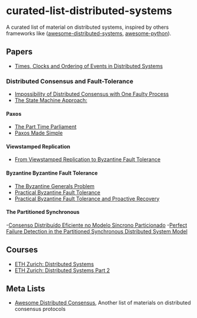 # curated-list-distributed-systems

A curated list of material on distributed systems, inspired by
others frameworks like ([awesome-distributed-systems](https://github.com/theanalyst/awesome-distributed-systems), [awesome-python](https://github.com/vinta/awesome-python)).

## Papers
- [Times, Clocks and Ordering of Events in Distributed Systems](http://research.microsoft.com/en-us/um/people/lamport/pubs/time-clocks.pdf) 

### Distributed Consensus and Fault-Tolerance
- [Impossibility of Distributed Consensus with One Faulty Process](http://macs.citadel.edu/rudolphg/csci604/ImpossibilityofConsensus.pdf)
- [The State Machine Approach:](https://www.cs.cornell.edu/fbs/publications/ibmFault.sm.pdf)

#### Paxos
- [The Part Time Parliament](http://research.microsoft.com/en-us/um/people/lamport/pubs/lamport-paxos.pdf)
- [Paxos Made Simple](http://research.microsoft.com/en-us/um/people/lamport/pubs/paxos-simple.pdf)
#### Viewstamped Replication
- [From Viewstamped Replication to Byzantine Fault Tolerance](http://www.pmg.csail.mit.edu/papers/vr-to-bft.pdf)
#### Byzantine Byzantine Fault Tolerance
- [The Byzantine Generals Problem](http://bnrg.cs.berkeley.edu/~adj/cs16x/hand-outs/Original_Byzantine.pdf)
- [Practical Byzantine Fault Tolerance](http://pmg.csail.mit.edu/papers/osdi99.pdf)
- [Practical Byzantine Fault Tolerance and Proactive Recovery](http://www.pmg.csail.mit.edu/papers/bft-tocs.pdf)
#### The Partitioned Synchronous
-[Consenso Distribuído Eficiente no Modelo Síncrono Particionado](http://www.lasid.ufba.br/publicacoes/artigos/Um+Algoritmo+Eficiente+de+Consenso+Distribu%C3%ADdo+para+o+Modelo+S%C3%ADncrono+Particionado.pdf)
-[Perfect Failure Detection in the Partitioned Synchronous Distributed System Model](https://ieeexplore.ieee.org/document/5066483) 

## Courses
- [ETH Zurich: Distributed Systems](http://dcg.ethz.ch/lectures/podc_allstars/)
- [ETH Zurich: Distributed Systems Part 2](http://dcg.ethz.ch/lectures/distsys)

## Meta Lists
- [Awesome Distributed Consensus](https://github.com/dgryski/awesome-consensus), Another list of materials on distributed consensus protocols
